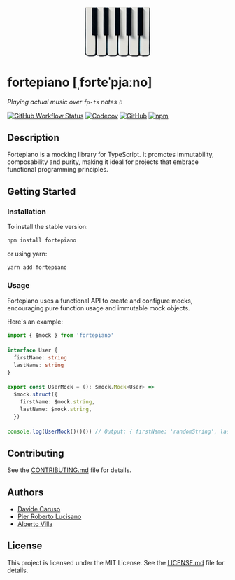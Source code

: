 <p align="center">
<img src="./logo.png" width=150px" height="auto"/>
</p>

# fortepiano [ˌfɔrteˈpjaːno]

_Playing actual music over `fp-ts` notes_ 🎶

[![GitHub Workflow Status](https://img.shields.io/github/workflow/status/facile-it/fortepiano/main)](https://github.com/facile-it/fortepiano/actions)
[![Codecov](https://img.shields.io/codecov/c/gh/facile-it/fortepiano)](https://app.codecov.io/gh/facile-it/fortepiano)
[![GitHub](https://img.shields.io/github/license/facile-it/fortepiano)](LICENSE.md)
[![npm](https://img.shields.io/npm/v/fortepiano)](https://www.npmjs.com/package/fortepiano)

## Description

Fortepiano is a mocking library for TypeScript. It promotes immutability, composability and purity, making it ideal for projects that embrace functional programming principles.

## Getting Started

### Installation

To install the stable version:

```bash
npm install fortepiano
```

or using yarn:

```bash
yarn add fortepiano
```

### Usage

Fortepiano uses a functional API to create and configure mocks, encouraging pure function usage and immutable mock objects.

Here's an example:

```typescript
import { $mock } from 'fortepiano'

interface User {
  firstName: string
  lastName: string
}

export const UserMock = (): $mock.Mock<User> =>
  $mock.struct({
    firstName: $mock.string,
    lastName: $mock.string,
  })

console.log(UserMock()()()) // Output: { firstName: 'randomString', lastName: 'randomString' }
```

## Contributing

See the [CONTRIBUTING.md](CONTRIBUTING.md) file for details.

## Authors

- [Davide Caruso](https://github.com/davidecaruso)
- [Pier Roberto Lucisano](https://github.com/pierroberto)
- [Alberto Villa](https://github.com/xzhayon)

## License

This project is licensed under the MIT License. See the [LICENSE.md](LICENSE.md) file for details.
